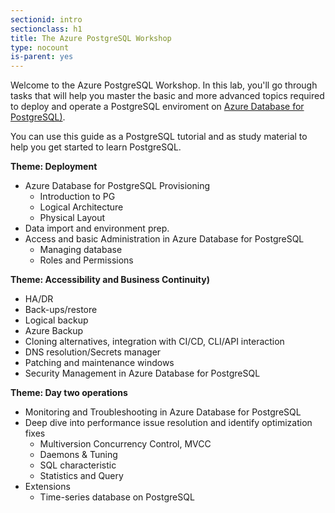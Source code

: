```yaml
---
sectionid: intro
sectionclass: h1
title: The Azure PostgreSQL Workshop
type: nocount
is-parent: yes
---
```


Welcome to the Azure PostgreSQL Workshop. In this lab, you'll go through tasks that will help you master the basic and more advanced topics required to deploy and operate a PostgreSQL enviroment on [Azure Database for PostgreSQL)](https://azure.microsoft.com/en-us/services/postgresql/). 

You can use this guide as a PostgreSQL tutorial and as study material to help you get started to learn PostgreSQL.

**Theme: Deployment**
- Azure Database for PostgreSQL Provisioning 
    - Introduction to PG 
    - Logical Architecture
    - Physical Layout
- Data import and environment prep.  
- Access and basic Administration in Azure Database for PostgreSQL
    - Managing database 
	- Roles and Permissions 


**Theme: Accessibility and Business Continuity)**
- HA/DR 
- Back-ups/restore   
- Logical backup
- Azure Backup
- Cloning alternatives, integration with CI/CD, CLI/API interaction 
- DNS resolution/Secrets manager  
- Patching and maintenance windows
- Security Management in Azure Database for PostgreSQL 

**Theme: Day two operations**
- Monitoring and Troubleshooting in Azure Database for PostgreSQL  
- Deep dive into performance issue resolution and identify optimization fixes  
    - Multiversion Concurrency Control, MVCC
    - Daemons & Tuning
    - SQL characteristic
    - Statistics and Query
- Extensions 
    - Time-series database on PostgreSQL 

